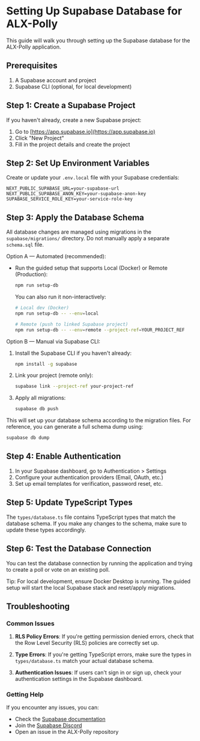 # Setting Up Supabase Database for ALX-Polly

This guide will walk you through setting up the Supabase database for the ALX-Polly application.

## Prerequisites

1. A Supabase account and project
2. Supabase CLI (optional, for local development)

## Step 1: Create a Supabase Project

If you haven't already, create a new Supabase project:

1. Go to [https://app.supabase.io](https://app.supabase.io)
2. Click "New Project"
3. Fill in the project details and create the project

## Step 2: Set Up Environment Variables

Create or update your `.env.local` file with your Supabase credentials:

```
NEXT_PUBLIC_SUPABASE_URL=your-supabase-url
NEXT_PUBLIC_SUPABASE_ANON_KEY=your-supabase-anon-key
SUPABASE_SERVICE_ROLE_KEY=your-service-role-key
```

## Step 3: Apply the Database Schema

All database changes are managed using migrations in the `supabase/migrations/` directory. Do not manually apply a separate `schema.sql` file.

Option A — Automated (recommended):
- Run the guided setup that supports Local (Docker) or Remote (Production):
  ```bash
  npm run setup-db
  ```
  You can also run it non-interactively:
  ```bash
  # Local dev (Docker)
  npm run setup-db -- --env=local

  # Remote (push to linked Supabase project)
  npm run setup-db -- --env=remote --project-ref=YOUR_PROJECT_REF
  ```

Option B — Manual via Supabase CLI:
1. Install the Supabase CLI if you haven't already:
   ```bash
   npm install -g supabase
   ```

2. Link your project (remote only):
   ```bash
   supabase link --project-ref your-project-ref
   ```

3. Apply all migrations:
   ```bash
   supabase db push
   ```

This will set up your database schema according to the migration files. For reference, you can generate a full schema dump using:
```bash
supabase db dump
```

## Step 4: Enable Authentication

1. In your Supabase dashboard, go to Authentication > Settings
2. Configure your authentication providers (Email, OAuth, etc.)
3. Set up email templates for verification, password reset, etc.

## Step 5: Update TypeScript Types

The `types/database.ts` file contains TypeScript types that match the database schema. If you make any changes to the schema, make sure to update these types accordingly.

## Step 6: Test the Database Connection

You can test the database connection by running the application and trying to create a poll or vote on an existing poll.

Tip: For local development, ensure Docker Desktop is running. The guided setup will start the local Supabase stack and reset/apply migrations.

## Troubleshooting

### Common Issues

1. **RLS Policy Errors**: If you're getting permission denied errors, check that the Row Level Security (RLS) policies are correctly set up.

2. **Type Errors**: If you're getting TypeScript errors, make sure the types in `types/database.ts` match your actual database schema.

3. **Authentication Issues**: If users can't sign in or sign up, check your authentication settings in the Supabase dashboard.

### Getting Help

If you encounter any issues, you can:

- Check the [Supabase documentation](https://supabase.io/docs)
- Join the [Supabase Discord](https://discord.supabase.com)
- Open an issue in the ALX-Polly repository
